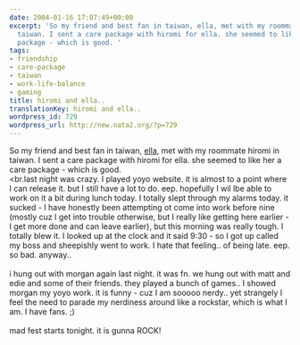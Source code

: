```yaml
---
date: 2004-01-16 17:07:49+00:00
excerpt: 'So my friend and best fan in taiwan, ella, met with my roommate hiromi in
  taiwan. I sent a care package with hiromi for ella. she seemed to like her a care
  package - which is good. '
tags:
- friendship
- care-package
- taiwan
- work-life-balance
- gaming
title: hiromi and ella..
translationKey: hiromi and ella..
wordpress_id: 729
wordpress_url: http://new.nata2.org/?p=729
---
```


So my friend and best fan in taiwan, <a href="http://home.kimo.com.tw/pzantique/">ella</a>, met with my roommate hiromi in taiwan. I sent a care package with hiromi for ella. she seemed to like her a care package - which is good. <br/><br.last night was crazy. I played yoyo website. it is almost to a point where I can release it. but I still have a lot to do. eep. hopefully I wil lbe able to work on it a bit during lunch today. I totally slept through my alarms today. it sucked - I have honestly been attempting ot come into work before nine (mostly cuz I get into trouble otherwise, but I really like getting here earlier - I get more done and can leave earlier), but this morning was really tough. I totally blew it. I looked up at the clock and it said 9:30 - so I got up called my boss and sheepishly went to work. I hate that feeling.. of being late. eep. so bad. anyway.. <br/><br/>i hung out with morgan again last night. it was fn. we hung out with matt and edie and some of their friends. they played a bunch of games.. I showed morgan my yoyo work. it is funny - cuz I am sooooo nerdy.. yet strangely I feel the need to parade my nerdiness around like a rockstar, which is what I am. I have fans. ;)
<br/><br/>mad fest starts tonight. it is gunna ROCK!